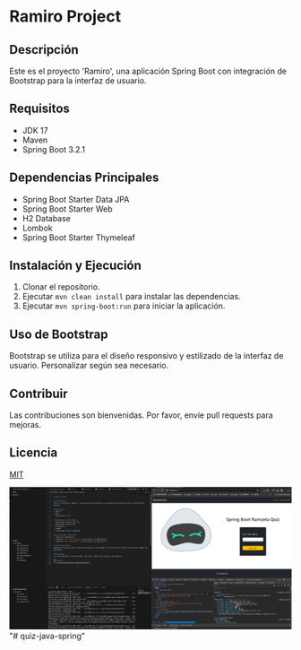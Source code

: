 
# Ramiro Project

## Descripción
Este es el proyecto 'Ramiro', una aplicación Spring Boot con integración de Bootstrap para la interfaz de usuario.

## Requisitos
- JDK 17
- Maven
- Spring Boot 3.2.1

## Dependencias Principales
- Spring Boot Starter Data JPA
- Spring Boot Starter Web
- H2 Database
- Lombok
- Spring Boot Starter Thymeleaf

## Instalación y Ejecución
1. Clonar el repositorio.
2. Ejecutar `mvn clean install` para instalar las dependencias.
3. Ejecutar `mvn spring-boot:run` para iniciar la aplicación.

## Uso de Bootstrap
Bootstrap se utiliza para el diseño responsivo y estilizado de la interfaz de usuario. Personalizar según sea necesario.

## Contribuir
Las contribuciones son bienvenidas. Por favor, envíe pull requests para mejoras.

## Licencia
[MIT](https://opensource.org/licenses/MIT)

![Alt text](image.png)"# quiz-java-spring" 
